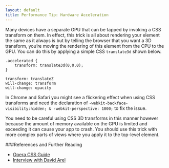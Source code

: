 ```yaml
---
layout: default
title: Performance Tip: Hardware Acceleration
---
```


Many devices have a separate GPU that can be tapped by invoking a CSS transform on them. In effect, this trick is all about rendering your element the same as it always is but by telling the browser that you want a 3D transform, you’re moving the rendering of this element from the CPU to the GPU. You can do this by applying a simple CSS `translate3d` shown below.

	.accelerated {
     	transform: translate3d(0,0,0);
	}
	
	transform: translateZ  
	will-change: transform
	will-change: opacity

In Chrome and Safari you might see a flickering effect when using CSS transforms and need the declaration of `-webkit-backface-visibility:hidden; & -webkit-perspective: 1000;` to fix the issue.

You need to be careful using CSS 3D transforms in this manner however because the amount of memory available on the GPU is limited and exceeding it can cause your app to crash. You should use this trick with more complex parts of views where you apply it to the top-level element. 

###References and Further Reading
- [Opera CSS Guide](https://dev.opera.com/articles/css-will-change-property/)
- [Interview with David Arel](http://www.infoq.com/interviews/arel-hybrid-mobile-development?utm_term=global)